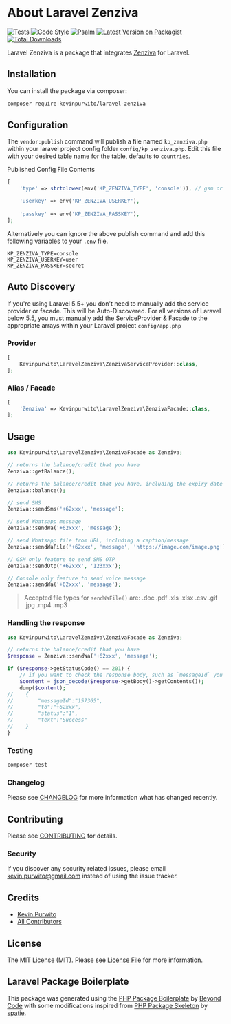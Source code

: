 # About Laravel Zenziva

[![Tests](https://github.com/kevinpurwito/laravel-zenziva/actions/workflows/run-tests.yml/badge.svg?branch=main)](https://github.com/kevinpurwito/laravel-zenziva/actions/workflows/run-tests.yml)
[![Code Style](https://github.com/kevinpurwito/laravel-zenziva/actions/workflows/php-cs-fixer.yml/badge.svg?branch=main)](https://github.com/kevinpurwito/laravel-zenziva/actions/workflows/php-cs-fixer.yml)
[![Psalm](https://github.com/kevinpurwito/laravel-zenziva/actions/workflows/psalm.yml/badge.svg?branch=main)](https://github.com/kevinpurwito/laravel-zenziva/actions/workflows/psalm.yml)
[![Latest Version on Packagist](https://img.shields.io/packagist/v/kevinpurwito/laravel-zenziva.svg?style=flat-square)](https://packagist.org/packages/kevinpurwito/laravel-zenziva)
[![Total Downloads](https://img.shields.io/packagist/dt/kevinpurwito/laravel-zenziva.svg?style=flat-square)](https://packagist.org/packages/kevinpurwito/laravel-zenziva)

Laravel Zenziva is a package that integrates [Zenziva](https://www.zenziva.id/) for Laravel.

## Installation

You can install the package via composer:

```bash
composer require kevinpurwito/laravel-zenziva
```

## Configuration

The `vendor:publish` command will publish a file named `kp_zenziva.php` within your laravel project config
folder `config/kp_zenziva.php`. Edit this file with your desired table name for the table, defaults to `countries`.

Published Config File Contents

```php
[
    'type' => strtolower(env('KP_ZENZIVA_TYPE', 'console')), // gsm or console

    'userkey' => env('KP_ZENZIVA_USERKEY'),
    
    'passkey' => env('KP_ZENZIVA_PASSKEY'),
];
```

Alternatively you can ignore the above publish command and add this following variables to your `.env` file.

```text
KP_ZENZIVA_TYPE=console
KP_ZENZIVA_USERKEY=user
KP_ZENZIVA_PASSKEY=secret
```

## Auto Discovery

If you're using Laravel 5.5+ you don't need to manually add the service provider or facade. This will be
Auto-Discovered. For all versions of Laravel below 5.5, you must manually add the ServiceProvider & Facade to the
appropriate arrays within your Laravel project `config/app.php`

### Provider

```php
[
    Kevinpurwito\LaravelZenziva\ZenzivaServiceProvider::class,
];
```

### Alias / Facade

```php
[
    'Zenziva' => Kevinpurwito\LaravelZenziva\ZenzivaFacade::class,
];
```

## Usage

```php
use Kevinpurwito\LaravelZenziva\ZenzivaFacade as Zenziva;

// returns the balance/credit that you have
Zenziva::getBalance();

// returns the balance/credit that you have, including the expiry date of the balance
Zenziva::balance();

// send SMS
Zenziva::sendSms('+62xxx', 'message');

// send Whatsapp message
Zenziva::sendWa('+62xxx', 'message');

// send Whatsapp file from URL, including a caption/message
Zenziva::sendWaFile('+62xxx', 'message', 'https://image.com/image.png');

// GSM only feature to send SMS OTP
Zenziva::sendOtp('+62xxx', '123xxx');

// Console only feature to send voice message
Zenziva::sendWa('+62xxx', 'message');
```

> Accepted file types for `sendWaFile()` are: .doc .pdf .xls .xlsx .csv .gif .jpg .mp4 .mp3

### Handling the response

```php
use Kevinpurwito\LaravelZenziva\ZenzivaFacade as Zenziva;

// returns the balance/credit that you have
$response = Zenziva::sendWa('+62xxx', 'message');

if ($response->getStatusCode() == 201) {
    // if you want to check the response body, such as `messageId` you can do this:
    $content = json_decode($response->getBody()->getContents());
    dump($content);
//    {
//        "messageId":"157365",
//        "to":"+62xxx",
//        "status":"1",
//        "text":"Success"
//    }
}

```

### Testing

```bash
composer test
```

### Changelog

Please see [CHANGELOG](CHANGELOG.md) for more information what has changed recently.

## Contributing

Please see [CONTRIBUTING](.github/CONTRIBUTING.md) for details.

### Security

If you discover any security related issues, please email [kevin.purwito@gmail.com](mailto:kevin.purwito@gmail.com)
instead of using the issue tracker.

## Credits

- [Kevin Purwito](https://github.com/kevinpurwito)
- [All Contributors](../../contributors)

## License

The MIT License (MIT). Please see [License File](LICENSE.md) for more information.

## Laravel Package Boilerplate

This package was generated using the [PHP Package Boilerplate](https://laravelpackageboilerplate.com)
by [Beyond Code](http://beyondco.de/)
with some modifications inspired from [PHP Package Skeleton](https://github.com/spatie/package-skeleton-php)
by [spatie](https://spatie.be/).
